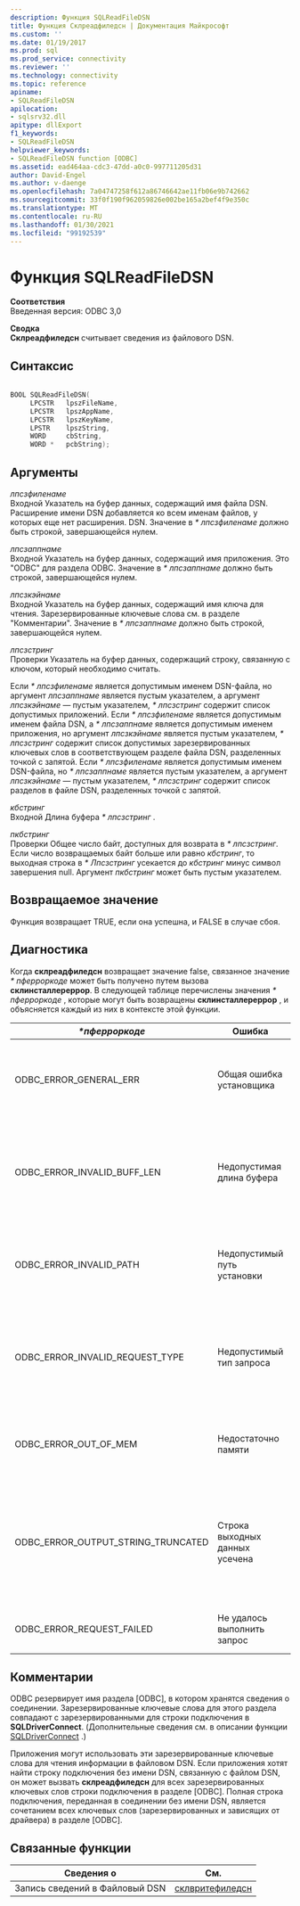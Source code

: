 ```yaml
---
description: Функция SQLReadFileDSN
title: Функция Склреадфиледсн | Документация Майкрософт
ms.custom: ''
ms.date: 01/19/2017
ms.prod: sql
ms.prod_service: connectivity
ms.reviewer: ''
ms.technology: connectivity
ms.topic: reference
apiname:
- SQLReadFileDSN
apilocation:
- sqlsrv32.dll
apitype: dllExport
f1_keywords:
- SQLReadFileDSN
helpviewer_keywords:
- SQLReadFileDSN function [ODBC]
ms.assetid: ead464aa-cdc3-47dd-a0c0-997711205d31
author: David-Engel
ms.author: v-daenge
ms.openlocfilehash: 7a04747258f612a86746642ae11fb06e9b742662
ms.sourcegitcommit: 33f0f190f962059826e002be165a2bef4f9e350c
ms.translationtype: MT
ms.contentlocale: ru-RU
ms.lasthandoff: 01/30/2021
ms.locfileid: "99192539"
---
```

# <a name="sqlreadfiledsn-function"></a>Функция SQLReadFileDSN
**Соответствия**  
 Введенная версия: ODBC 3,0  
  
 **Сводка**  
 **Склреадфиледсн** считывает сведения из файлового DSN.  
  
## <a name="syntax"></a>Синтаксис  
  
```cpp  
  
BOOL SQLReadFileDSN(  
     LPCSTR   lpszFileName,  
     LPCSTR   lpszAppName,  
     LPCSTR   lpszKeyName,  
     LPSTR    lpszString,  
     WORD     cbString,  
     WORD *   pcbString);  
```  
  
## <a name="arguments"></a>Аргументы  
 *лпсзфиленаме*  
 Входной Указатель на буфер данных, содержащий имя файла DSN. Расширение имени DSN добавляется ко всем именам файлов, у которых еще нет расширения. DSN. Значение в *\* лпсзфиленаме* должно быть строкой, завершающейся нулем.  
  
 *лпсзаппнаме*  
 Входной Указатель на буфер данных, содержащий имя приложения. Это "ODBC" для раздела ODBC. Значение в *\* лпсзаппнаме* должно быть строкой, завершающейся нулем.  
  
 *лпсзкэйнаме*  
 Входной Указатель на буфер данных, содержащий имя ключа для чтения. Зарезервированные ключевые слова см. в разделе "Комментарии". Значение в *\* лпсзаппнаме* должно быть строкой, завершающейся нулем.  
  
 *лпсзстринг*  
 Проверки Указатель на буфер данных, содержащий строку, связанную с ключом, который необходимо считать.  
  
 Если *\* лпсзфиленаме* является допустимым именем DSN-файла, но аргумент *лпсзаппнаме* является пустым указателем, а аргумент *лпсзкэйнаме* — пустым указателем, *\* лпсзстринг* содержит список допустимых приложений. Если *\* лпсзфиленаме* является допустимым именем файла DSN, а *\* лпсзаппнаме* является допустимым именем приложения, но аргумент *лпсзкэйнаме* является пустым указателем, *\* лпсзстринг* содержит список допустимых зарезервированных ключевых слов в соответствующем разделе файла DSN, разделенных точкой с запятой. Если *\* лпсзфиленаме* является допустимым именем DSN-файла, но *\* лпсзаппнаме* является пустым указателем, а аргумент *лпсзкэйнаме* — пустым указателем, *\* лпсзстринг* содержит список разделов в файле DSN, разделенных точкой с запятой.  
  
 *кбстринг*  
 Входной Длина буфера *\* лпсзстринг* .  
  
 *пкбстринг*  
 Проверки Общее число байт, доступных для возврата в *\* лпсзстринг*. Если число возвращаемых байт больше или равно *кбстринг*, то выходная строка в *\* Лпсзстринг* усекается до *кбстринг* минус символ завершения null. Аргумент *пкбстринг* может быть пустым указателем.  
  
## <a name="returns"></a>Возвращаемое значение  
 Функция возвращает TRUE, если она успешна, и FALSE в случае сбоя.  
  
## <a name="diagnostics"></a>Диагностика  
 Когда **склреадфиледсн** возвращает значение false, связанное значение *\* пферроркоде* может быть получено путем вызова **склинсталлереррор**. В следующей таблице перечислены значения *\* пферроркоде* , которые могут быть возвращены **склинсталлереррор** , и объясняется каждый из них в контексте этой функции.  
  
|*\*пферроркоде*|Ошибка|Описание|  
|---------------------|-----------|-----------------|  
|ODBC_ERROR_GENERAL_ERR|Общая ошибка установщика|Произошла ошибка, для которой не возникала конкретная ошибка установщика.|  
|ODBC_ERROR_INVALID_BUFF_LEN|Недопустимая длина буфера|Аргумент *лпсзстринг* имеет значение null.<br /><br /> Аргумент *кбстринг* меньше или равен 0.|  
|ODBC_ERROR_INVALID_PATH|Недопустимый путь установки|Недопустимый путь к имени файла, указанному в аргументе *лпсзфиленаме* .|  
|ODBC_ERROR_INVALID_REQUEST_TYPE|Недопустимый тип запроса|Аргумент *лпсзаппнаме* имел значение null, в то время как аргумент *лпсзкэйнаме* является допустимым.|  
|ODBC_ERROR_OUT_OF_MEM|Недостаточно памяти|Установщику не удалось выполнить функцию из-за нехватки памяти.|  
|ODBC_ERROR_OUTPUT_STRING_TRUNCATED|Строка выходных данных усечена|Строка, возвращенная в *\* лпсзстринг* , была усечена, так как значение в *кбстринг* было меньше или равно значению в *\* пкбстринг*.|  
|ODBC_ERROR_REQUEST_FAILED|Не удалось выполнить запрос|Ключевое слово не существует в файле DSN.|  
  
## <a name="comments"></a>Комментарии  
 ODBC резервирует имя раздела [ODBC], в котором хранятся сведения о соединении. Зарезервированные ключевые слова для этого раздела совпадают с зарезервированными для строки подключения в **SQLDriverConnect**. (Дополнительные сведения см. в описании функции [SQLDriverConnect](../../../odbc/reference/syntax/sqldriverconnect-function.md) .)  
  
 Приложения могут использовать эти зарезервированные ключевые слова для чтения информации в файловом DSN. Если приложения хотят найти строку подключения без имени DSN, связанную с файлом DSN, он может вызвать **склреадфиледсн** для всех зарезервированных ключевых слов строки подключения в разделе [ODBC]. Полная строка подключения, переданная в соединении без имени DSN, является сочетанием всех ключевых слов (зарезервированных и зависящих от драйвера) в разделе [ODBC].  
  
## <a name="related-functions"></a>Связанные функции  
  
|Сведения о|См.|  
|---------------------------|---------|  
|Запись сведений в Файловый DSN|[склвритефиледсн](../../../odbc/reference/syntax/sqlwritefiledsn-function.md)|
